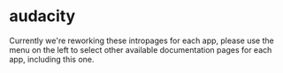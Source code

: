 # audacity

Currently we're reworking these intropages for each app, please use the menu on the left to select other available documentation pages for each app, including this one.
